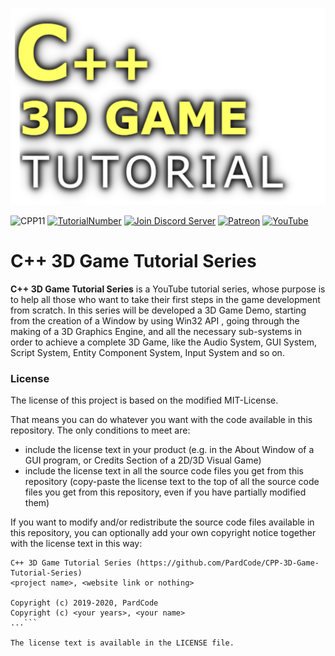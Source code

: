 
![](Media/title.png)

![CPP11](https://img.shields.io/badge/C++->=11-blue)
[![TutorialNumber](https://img.shields.io/badge/NumberOfTutorials-20-blue)]()
[![Join Discord Server](https://img.shields.io/badge/Chat-Discord-9cf)](https://discord.gg/zXA8ypu)
[![Patreon](https://img.shields.io/badge/Patreon-Donate-orange)](https://www.patreon.com/pardcode)
[![YouTube](https://img.shields.io/badge/YouTube-Subscribe-red)](https://www.youtube.com/channel/UCs1ssVSR49YItKE7DZ3-Jcw)

C++ 3D Game Tutorial Series
==================================

**C++ 3D Game Tutorial Series**  is a YouTube tutorial series, whose purpose is to help all those who want to take their first steps in the game development from scratch.
In this series will be developed a 3D Game Demo, starting from the creation of a Window by using Win32 API ,
going through the making of a 3D Graphics Engine,
and all the necessary sub-systems in order to achieve a complete 3D Game,
like the Audio System, GUI System, Script System, Entity Component System, Input System and so on.

### License ###
The license of this project is based on the modified MIT-License.

That means you can do whatever you want with the code available in this repository. 
The only conditions to meet are:

- include the license text in your product (e.g. in the About Window of a GUI program, or Credits Section of a 2D/3D Visual Game)
- include the license text in all the source code files you get from this repository (copy-paste the license text to the top of all the source code files you get from this repository, even if you have partially modified them)


If you want to modify and/or redistribute the source code files available in this repository, you can optionally add your own copyright notice together with the license text in this way:

```...
C++ 3D Game Tutorial Series (https://github.com/PardCode/CPP-3D-Game-Tutorial-Series)
<project name>, <website link or nothing>
  
Copyright (c) 2019-2020, PardCode
Copyright (c) <your years>, <your name>  
...```

The license text is available in the LICENSE file.
